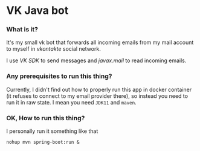 # VK Java bot
### What is it?

It's my small vk bot that forwards all incoming emails from my mail account to myself in *vkontakte* social network.

I use *VK SDK* to send messages and *javax.mail* to read incoming emails.
### Any prerequisites to run this thing?

Currently, I didn't find out how to properly run this app in docker container (it refuses to connect to my email provider there),
so instead you need to run it in raw state. I mean you need `JDK11` and `maven`.

### OK, How to run this thing?

I personally run it something like that
```shell script
nohup mvn spring-boot:run &
``` 
